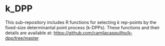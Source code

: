 # k_DPP
This sub-repository includes R functions for selecting $k$ rep-points by the fixed-size determinantal point process (k-DPPs). These functions and their details are available at: https://github.com/camilacasquilho/k-dpp/tree/master
